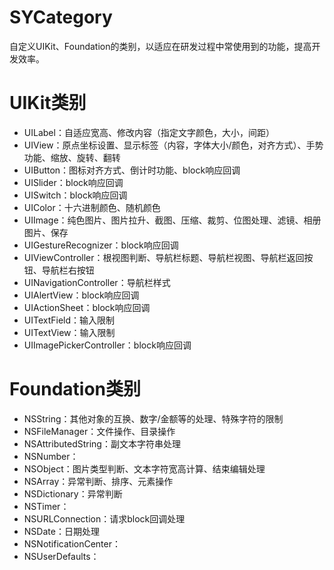 # SYCategory
自定义UIKit、Foundation的类别，以适应在研发过程中常使用到的功能，提高开发效率。

# UIKit类别
  * UILabel：自适应宽高、修改内容（指定文字颜色，大小，间距）
  * UIView：原点坐标设置、显示标签（内容，字体大小/颜色，对齐方式）、手势功能、缩放、旋转、翻转
  * UIButton：图标对齐方式、倒计时功能、block响应回调
  * UISlider：block响应回调
  * UISwitch：block响应回调
  * UIColor：十六进制颜色、随机颜色
  * UIImage：纯色图片、图片拉升、截图、压缩、裁剪、位图处理、滤镜、相册图片、保存
  * UIGestureRecognizer：block响应回调
  * UIViewController：根视图判断、导航栏标题、导航栏视图、导航栏返回按钮、导航栏右按钮
  * UINavigationController：导航栏样式
  * UIAlertView：block响应回调
  * UIActionSheet：block响应回调
  * UITextField：输入限制
  * UITextView：输入限制
  * UIImagePickerController：block响应回调

# Foundation类别
 * NSString：其他对象的互换、数字/金额等的处理、特殊字符的限制
 * NSFileManager：文件操作、目录操作
 * NSAttributedString：副文本字符串处理
 * NSNumber：
 * NSObject：图片类型判断、文本字符宽高计算、结束编辑处理
 * NSArray：异常判断、排序、元素操作
 * NSDictionary：异常判断
 * NSTimer：
 * NSURLConnection：请求block回调处理
 * NSDate：日期处理
 * NSNotificationCenter：
 * NSUserDefaults：

